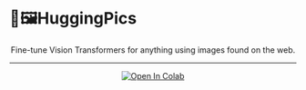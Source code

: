 # 🤗🖼️HuggingPics

<div align="center">Fine-tune Vision Transformers for <bold>anything</bold> using images found on the web.
<hr/>
  <a href="https://colab.research.google.com/github/nateraw/huggingpics/blob/main/HuggingPics.ipynb" target="_parent\"><img src="https://colab.research.google.com/assets/colab-badge.svg" alt="Open In Colab"/></a>

</div>